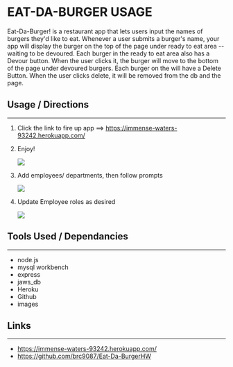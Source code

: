 # EAT-DA-BURGER USAGE
Eat-Da-Burger! is a restaurant app that lets users input the names of burgers they'd like to eat.
Whenever a user submits a burger's name, your app will display the burger on the top of the page under ready to eat area -- waiting to be devoured.
Each burger in the ready to eat area also has a Devour button. When the user clicks it, the burger will move to the bottom of the page under devoured burgers.
Each burger on the will have a Delete Button. When the user clicks delete, it will be removed from the db and the page.


## Usage / Directions
---
1. Click the link to fire up app ==> https://immense-waters-93242.herokuapp.com/
2. Enjoy! 

    ![](./images/AppStartup.JPG)

3. Add employees/ departments, then follow prompts

    ![](./images/AddEmployee.JPG)
    
4. Update Employee roles as desired 

    ![](./images/UpdateEmployee.JPG)


## Tools Used / Dependancies
---
* node.js
* mysql workbench
* express
* jaws_db
* Heroku 
* Github 
* images 

## Links 
---
* https://immense-waters-93242.herokuapp.com/
* https://github.com/brc9087/Eat-Da-BurgerHW
